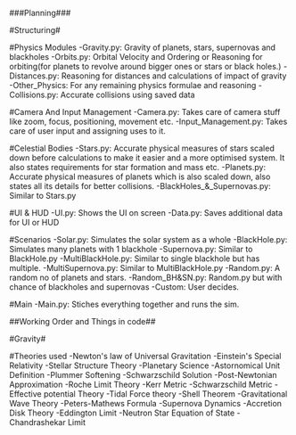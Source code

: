 ###Planning###

#Structuring#

#Physics Modules
-Gravity.py: Gravity of planets, stars, supernovas and blackholes
-Orbits.py: Orbital Velocity and Ordering or Reasoning for orbiting(for planets to revolve around bigger ones or stars or black holes.)
-Distances.py: Reasoning for distances and calculations of impact of gravity
-Other_Physics: For any remaining physics formulae and reasoning
-Collisions.py: Accurate collisions using saved data

#Camera And Input Management
-Camera.py: Takes care of camera stuff like zoom, focus, positioning, movement etc.
-Input_Management.py: Takes care of user input and assigning uses to it.

#Celestial Bodies
-Stars.py: Accurate physical measures of stars scaled down before calculations to make it easier and a more optimised system. It also states requirements for star formation and mass etc.
-Planets.py: Accurate physical measures of planets which is also scaled down, also states all its details for better collisions.
-BlackHoles_&_Supernovas.py: Similar to Stars.py

#UI & HUD
-UI.py: Shows the UI on screen
-Data.py: Saves additional data for UI or HUD

#Scenarios
-Solar.py: Simulates the solar system as a whole
-BlackHole.py: Simulates many planets with 1 blackhole
-Supernova.py: Similar to BlackHole.py
-MultiBlackHole.py: Similar to single blackhole but has multiple.
-MultiSupernova.py: Similar to MultiBlackHole.py
-Random.py: A random no of planets and stars.
-Random_BH&SN.py: Random.py but with chance of blackholes and supernovas
-Custom: User decides.

#Main
-Main.py: Stiches everything together and runs the sim.

##Working Order and Things in code##

#Gravity#

#Theories used
-Newton's law of Universal Gravitation
-Einstein's Special Relativity
-Stellar Structure Theory
-Planetary Science
-Astornomical Unit Definition
-Plummer Softening
-Schwarzschild Solution
-Post-Newtonian Approximation
-Roche Limit Theory
-Kerr Metric
-Schwarzschild Metric
-Effective potential Theory
-Tidal Force theory
-Shell Theorem
-Gravitational Wave Theory
-Peters-Mathews Formula
-Supernova Dynamics
-Accretion Disk Theory
-Eddington Limit
-Neutron Star Equation of State
-Chandrashekar Limit